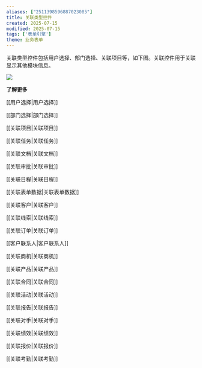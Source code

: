 ```yaml
---
aliases: ["2511398596887023085"]
title: 关联类型控件
created: 2025-07-15
modified: 2025-07-15
tags: ['表单引擎']
theme: 业务表单
---
```


关联类型控件包括用户选择、部门选择、关联项目等，如下图。关联控件用于关联显示其他模块信息。

![](https://myhelpdoc.oss-cn-heyuan.aliyuncs.com/mdimages/954611e5e93f4cdcc669f36e3d5e8581.jpg)

**了解更多**

[[用户选择|用户选择]]

[[部门选择|部门选择]]

[[关联项目|关联项目]]

[[关联任务|关联任务]]

[[关联文档|关联文档]]

[[关联审批|关联审批]]

[[关联日程|关联日程]]

[[关联表单数据|关联表单数据]]

[[关联客户|关联客户]]

[[关联线索|关联线索]]

[[关联订单|关联订单]]

[[客户联系人|客户联系人]]

[[关联商机|关联商机]]

[[关联产品|关联产品]]

[[关联合同|关联合同]]

[[关联活动|关联活动]]

[[关联报告|关联报告]]

[[关联对手|关联对手]]

[[关联绩效|关联绩效]]

[[关联报价|关联报价]]

[[关联考勤|关联考勤]]

